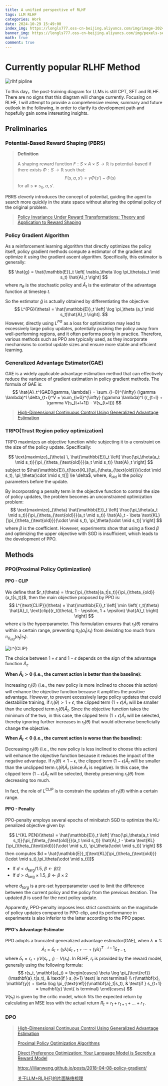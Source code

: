 ```yaml
---
title: A unified perspective of RLHF
tags: LLM RLHF
categories: Work
date: 2024-10-29 15:49:00
index_img: https://longls777.oss-cn-beijing.aliyuncs.com/img/image-20241030133028665.png
banner_img: https://longls777.oss-cn-beijing.aliyuncs.com/img/pexels-sergey-pesterev-69811391-14578422.jpg
math: true
comment: true
---
```


# Currently popular RLHF Method

![rlhf pipline](https://longls777.oss-cn-beijing.aliyuncs.com/img/image-20241030133028665-20241101110743521.png)

To this day，the post-training diagram for LLMs is still CPT, SFT and RLHF. There are no signs that this diagram will change currently. Focusing on RLHF, I will attempt to provide a comprehensive review, summary and future outlook in the following, in order to clarify its development path and hopefully gain some interesting insights.

## Preliminaries

### Potential-Based Reward Shaping (PBRS)

> **Definition**
>
> A shaping reward function $F : S \times A \times S \to \mathbb{R}$ is potential-based if there exists $\Phi : S \to \mathbb{R}$ such that:
> $$
> F(s, a, s') = \gamma \Phi(s') - \Phi(s)
> $$
> for all $s \neq s_0, a, s'$.

PBRS cleverly introduces the concept of potential, guiding the agent to search more quickly in the state space without altering the optimal policy of the original problem.

>[Policy Invariance Under Reward Transformations: Theory and Application to Reward Shaping](https://people.eecs.berkeley.edu/~pabbeel/cs287-fa09/readings/NgHaradaRussell-shaping-ICML1999.pdf)

### Policy Gradient Algorithm

As a reinforcement learning algorithm that directly optimizes the policy itself, policy gradient methods compute a estimator of the gradient and optimize it using the gradient ascent algorithm. Specifically, this estimator is generally:

$$
\hat{g} = \hat{\mathbb{E}}_t \left[ \nabla_\theta \log \pi_\theta(a_t \mid s_t) \hat{A}_t \right]
$$
where $\pi_\theta$ is the stochastic policy and $\hat{A}_t$ is the estimator of the advantage function at timestep $t$. 

So the estimator $\hat{g}$ is actually obtained by differentiating the objective:
$$
L^{PG}(\theta) = \hat{\mathbb{E}}_t \left[ \log \pi_\theta (a_t \mid s_t)\hat{A}_t \right].
$$
However, directly using $L^{PG}$ as a loss for optimization may lead to excessively large policy updates, potentially pushing the policy away from well-performing regions, and it often performs poorly in practice. Therefore, various methods such as PPO are typically used, as they incorporate mechanisms to control update sizes and ensure more stable and efficient learning.

### Generalized Advantage Estimator(GAE)

GAE is a widely applicable advantage estimation method that can effectively reduce the variance of gradient estimation in policy gradient methods. The formula of GAE is:
$$
\hat{A}_t^{GAE(\gamma, \lambda)} = \sum_{l=0}^{\infty} (\gamma \lambda)^l \delta_{t+l}^V = \sum_{l=0}^{\infty} (\gamma \lambda)^l (r_{t+l} + \gamma V(s_{t+l+1}) - V(s_{t+l}))
$$

> [High-Dimensional Continuous Control Using Generalized Advantage Estimation](https://arxiv.org/abs/1506.02438)

### TRPO(Trust Region policy optimization) 

TRPO maximizes an objective function while subjecting it to a constraint on the size of the policy update. Specifically:

$$
\text{maximize}_{\theta} \, \hat{\mathbb{E}}_t \left[ \frac{\pi_\theta(a_t \mid s_t)}{\pi_{\theta_{\text{old}}}(a_t \mid s_t)} \hat{A}_t \right]
$$
subject to $\hat{\mathbb{E}}_t[\text{KL}[\pi_{\theta_{\text{old}}}(\cdot \mid s_t), \pi_\theta(\cdot \mid s_t)]] \le \delta$, where, $\theta_{\text{old}}$ is the policy parameters before the update. 



By incorporating a penalty term in the objective function to control the size of policy updates, the problem becomes an unconstrained optimization problem:
$$
\text{maximize}_{\theta} \hat{\mathbb{E}}_t \left[ \frac{\pi_\theta(a_t \mid s_t)}{\pi_{\theta_{\text{old}}}(a_t \mid s_t)} \hat{A}_t - \beta \text{KL}[\pi_{\theta_{\text{old}}}(\cdot \mid s_t), \pi_\theta(\cdot \mid s_t)] \right]
$$
where $\beta$ is the coefficient. However, experiments show that using a fixed $\beta$ and optimizing the upper objective with SGD is insufficient, which leads to the development of PPO.

## Methods

### PPO(Proximal Policy Optimization)

#### PPO - CLIP

We define that $r_t(\theta) = \frac{\pi_{\theta}(a_t|s_t)}{\pi_{\theta_{old}}(a_t|s_t)}$, then the main objective proposed by PPO  is:
$$
L^{\text{CLIP}}(\theta) = \hat{\mathbb{E}}_t \left[ \min \left( r_t(\theta) \hat{A}_t, \text{clip}(r_t(\theta), 1 - \epsilon, 1 + \epsilon) \hat{A}_t \right) \right]
$$
where $\epsilon$ is the hyperparameter. This formulation ensures that $r_t(\theta)$ remains within a certain range, preventing  $\pi_{\theta}(a_t|s_t)$ from deviating too much from $\pi_{\theta_{old}}(a_t|s_t)$.

![$L^{CLIP}$](https://longls777.oss-cn-beijing.aliyuncs.com/img/image-20241103180514694.png)

The choice between $1 + \epsilon$ and $1 - \epsilon$ depends on the sign of the advantage function $\hat{A}_t$. 

**When $\hat{A}_t > 0$ (i.e., the current action is better than the baseline):** 

Increasing $r_t(\theta)$ (i.e., the new policy is more inclined to choose this action) will enhance the objective function because it amplifies the positive advantage. However, to prevent excessively large policy updates that could destabilize training, if $r_t(\theta) > 1 + \epsilon$, the clipped term $(1 + \epsilon) \hat{A}_t$ will be smaller than the unclipped term $r_t(\theta) \hat{A}_t$. Since the objective function takes the minimum of the two, in this case, the clipped term $(1 + \epsilon) \hat{A}_t$ will be selected, thereby ignoring further increases in $r_t(\theta)$ that would otherwise beneficially change the objective.

**When $\hat{A}_t < 0$ (i.e., the current action is worse than the baseline):**

Decreasing $r_t(\theta)$ (i.e., the new policy is less inclined to choose this action) will enhance the objective function because it reduces the impact of the negative advantage. If $r_t(\theta) < 1 - \epsilon$, the clipped term $(1 - \epsilon) \hat{A}_t$ will be smaller than the unclipped term $r_t(\theta) \hat{A}_t$ (since $\hat{A}_t$ is negative).  In this case, the clipped term $(1 - \epsilon) \hat{A}_t$ will be selected, thereby preserving $r_t(\theta)$ from decreasing too much.

In fact, the role of $L^{\text{CLIP}}$  is to constrain the updates of $r_t(\theta)$ within a certain range.

#### PPO - Penalty

PPO-penalty employs several epochs of minibatch SGD to optimize the KL-penalized objective given by:

$$
L^{KL PEN}(\theta) = \hat{\mathbb{E}}_t \left[ \frac{\pi_\theta(a_t \mid s_t)}{\pi_{\theta_{\text{old}}}(a_t \mid s_t)} \hat{A}_t - \beta \text{KL}[\pi_{\theta_{\text{old}}}(\cdot \mid s_t), \pi_\theta(\cdot \mid s_t)] \right]
$$
then computes $d = \hat{\mathbb{E}}_t[\text{KL}[\pi_{\theta_{\text{old}}}(\cdot \mid s_t),\pi_\theta(\cdot \mid s_t)]]$

- If $d < d_{\text{targ}}/1.5$, $\beta \leftarrow \beta/2$
- If $d > d_{\text{targ}} \times 1.5$, $\beta \leftarrow \beta \times 2$

where $d_{targ}$ is a pre-set hyperparameter used to limit the difference between the current policy and the policy from the previous iteration. The updated $\beta$ is used for the next policy update.

Apparently, PPO-penalty imposes less strict constraints on the magnitude of policy updates compared to PPO-clip, and its performance in experiments is also inferior to the latter according to the PPO paper.

#### PPO's Advantage Estimator

PPO adopts a truncated generalized advantage estimator(GAE), when $\lambda = 1$:
$$
\hat{A}_t = \delta_t + (\gamma \lambda) \delta_{t+1} + \cdots + (\gamma \lambda)^{T-t+1} \delta_{T-1},
$$
where $\delta_t = r_t + \gamma V(s_{t+1}) - V(s_t)$. In RLHF, $r_t$ is provided by the reward model, generally using the following formula:
$$
r(s_t, \mathbf{a}_t) = 
\begin{cases} 
\beta \log \pi_{\text{ref}}(\mathbf{a}_t|s_t), & \text{if } s_{t+1} \text{ is not terminal} \\
r(\mathbf{x}, \mathbf{y}) + \beta \log \pi_{\text{ref}}(\mathbf{a}_t|s_t), & \text{if } s_{t+1} = \mathbf{y} \text{ is terminal}
\end{cases}
$$
$V(s_t)$ is given by the critic model, which fits the expected return by calculating an MSE loss with the actual return $R_t=r_t + r_{t+1} + ... + r_T$.

### DPO

> [High-Dimensional Continuous Control Using Generalized Advantage Estimation](https://arxiv.org/pdf/1506.02438)
>
> [Proximal Policy Optimization Algorithms](https://arxiv.org/pdf/1707.06347)
>
> [Direct Preference Optimization: Your Language Model is Secretly a Reward Model](https://arxiv.org/pdf/2305.18290)
>
> https://lilianweng.github.io/posts/2018-04-08-policy-gradient/
>
> [关于LLM+RL(HF)的片面脉络梳理](https://zhuanlan.zhihu.com/p/1686790674)